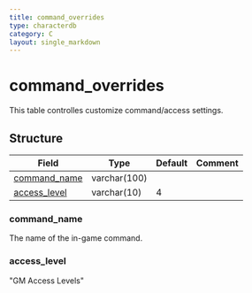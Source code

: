 ```yaml
---
title: command_overrides
type: characterdb
category: C
layout: single_markdown
---
```


# command_overrides
This table controlles customize command/access settings.

## Structure

Field                         | Type         | Default | Comment
----------------------------- | ------------ | ------- | -------
[command_name](#command_name) | varchar(100) |         |        
[access_level](#access_level) | varchar(10)  | 4       |        

### command_name

The name of the in-game command.

### access_level

"GM Access Levels"